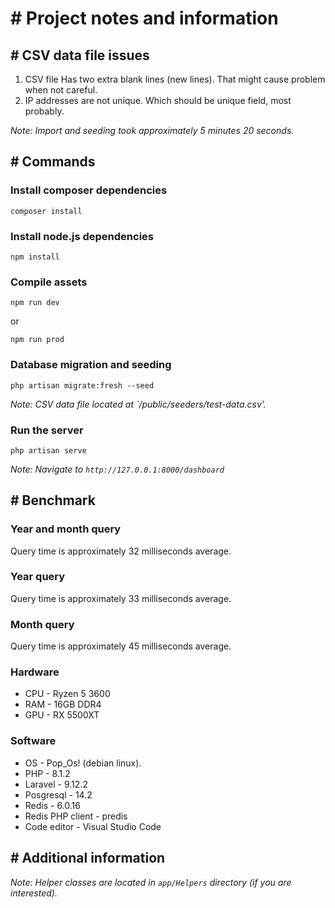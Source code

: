 # # Project notes and information

## # CSV data file issues
1. CSV file Has two extra blank lines (new lines). That might cause problem when not careful.
2. IP addresses are not unique. Which should be unique field, most probably.

*Note: Import and seeding took approximately 5 minutes 20 seconds.*

## # Commands

### Install composer dependencies
```console
composer install
```
### Install node.js dependencies
```console
npm install
```
### Compile assets
```console
npm run dev
```
or
```console
npm run prod
```

### Database migration and seeding
```console
php artisan migrate:fresh --seed
```
*Note: CSV data file located at `/public/seeders/test-data.csv'.*

### Run the server
```console
php artisan serve
```
*Note: Navigate to `http://127.0.0.1:8000/dashboard`*

## # Benchmark

### Year and month query
Query time is approximately 32 milliseconds average.

### Year query
Query time is approximately 33 milliseconds average.

### Month query
Query time is approximately 45 milliseconds average.

### Hardware
* CPU - Ryzen 5 3600
* RAM - 16GB DDR4
* GPU - RX 5500XT

### Software
* OS - Pop_Os! (debian linux).
* PHP - 8.1.2
* Laravel - 9.12.2
* Posgresql - 14.2
* Redis - 6.0.16
* Redis PHP client - predis
* Code editor - Visual Studio Code

## # Additional information
*Note: Helper classes are located in `app/Helpers` directory (if you are interested).*
